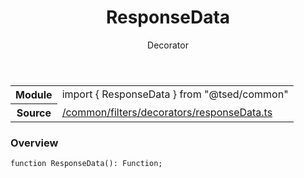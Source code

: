 
<header class="symbol-info-header"><h1 id="responsedata">ResponseData</h1><label class="symbol-info-type-label decorator">Decorator</label></header>
<!-- summary -->
<section class="symbol-info"><table class="is-full-width"><tbody><tr><th>Module</th><td><div class="lang-typescript"><span class="token keyword">import</span> { ResponseData }&nbsp;<span class="token keyword">from</span>&nbsp;<span class="token string">"@tsed/common"</span></div></td></tr><tr><th>Source</th><td><a href="https://github.com/Romakita/ts-express-decorators/blob/v4.0.0/src//common/filters/decorators/responseData.ts#L0-L0">/common/filters/decorators/responseData.ts</a></td></tr></tbody></table></section>
<!-- overview -->


### Overview


<pre><code class="typescript-lang ">function <span class="token function">ResponseData</span><span class="token punctuation">(</span><span class="token punctuation">)</span><span class="token punctuation">:</span> Function<span class="token punctuation">;</span></code></pre>


<!-- Parameters -->

<!-- Description -->

<!-- Members -->

